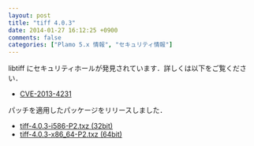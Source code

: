 ```yaml
---
layout: post
title: "tiff 4.0.3"
date: 2014-01-27 16:12:25 +0900
comments: false
categories: ["Plamo 5.x 情報", "セキュリティ情報"]
---
```


libtiff にセキュリティホールが発見されています．詳しくは以下をご覧ください．

* [CVE-2013-4231](http://web.nvd.nist.gov/view/vuln/detail?vulnId=CVE-2013-4231)

パッチを適用したパッケージをリリースしました．

* [tiff-4.0.3-i586-P2.txz (32bit)](ftp://plamo.linet.gr.jp/pub/Plamo-5.x/x86/plamo/02_x11/tiff-4.0.3-i586-P2.txz)
* [tiff-4.0.3-x86_64-P2.txz (64bit)](ftp://plamo.linet.gr.jp/pub/Plamo-5.x/x86_64/plamo/02_x11/tiff-4.0.3-x86_64-P2.txz)
